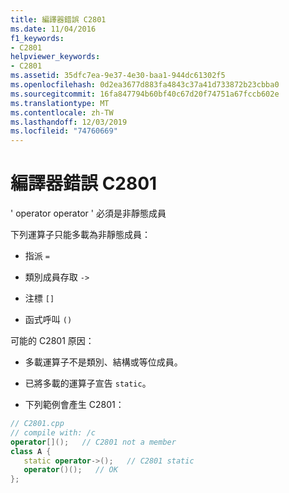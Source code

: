 ```yaml
---
title: 編譯器錯誤 C2801
ms.date: 11/04/2016
f1_keywords:
- C2801
helpviewer_keywords:
- C2801
ms.assetid: 35dfc7ea-9e37-4e30-baa1-944dc61302f5
ms.openlocfilehash: 0d2ea3677d883fa4843c37a41d733872b23cbba0
ms.sourcegitcommit: 16fa847794b60bf40c67d20f74751a67fccb602e
ms.translationtype: MT
ms.contentlocale: zh-TW
ms.lasthandoff: 12/03/2019
ms.locfileid: "74760669"
---
```

# <a name="compiler-error-c2801"></a>編譯器錯誤 C2801

' operator operator ' 必須是非靜態成員

下列運算子只能多載為非靜態成員：

- 指派 `=`

- 類別成員存取 `->`

- 注標 `[]`

- 函式呼叫 `()`

可能的 C2801 原因：

- 多載運算子不是類別、結構或等位成員。

- 已將多載的運算子宣告 `static`。

- 下列範例會產生 C2801：

```cpp
// C2801.cpp
// compile with: /c
operator[]();   // C2801 not a member
class A {
   static operator->();   // C2801 static
   operator()();   // OK
};
```
